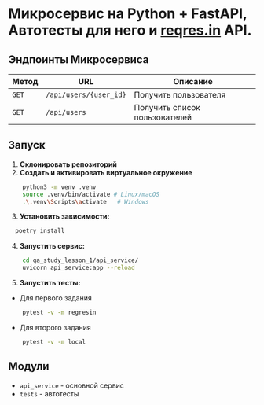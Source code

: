 # Микросервис на **Python + FastAPI**, Автотесты для него и [reqres.in](https://reqres.in/) API.

## Эндпоинты Микросервиса

| Метод  | URL | Описание                      |
|--------|-----|-------------------------------|
| `GET`  | `/api/users/{user_id}` | Получить пользователя         |
| `GET`  | `/api/users` | Получить список пользователей |

## Запуск


1. **Склонировать репозиторий**
2. **Создать и активировать виртуальное окружение**
```bash
    python3 -m venv .venv
    source .venv/bin/activate # Linux/macOS  
    .\.venv\Scripts\activate   # Windows  
```
3. **Установить зависимости:**
```bash
  poetry install
```

4. **Запустить сервис:**
```bash
    cd qa_study_lesson_1/api_service/
    uvicorn api_service:app --reload
```
5. **Запустить тесты:**
- Для первого задания
```bash
    pytest -v -m regresin
```
- Для второго задания
```bash
    pytest -v -m local
```

## Модули

- `api_service` - основной сервис
- `tests` - автотесты
